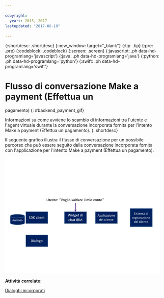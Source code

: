 ```yaml
---

copyright:
  years: 2015, 2017
lastupdated: "2017-08-10"

---
```


{:shortdesc: .shortdesc}
{:new_window: target="_blank"}
{:tip: .tip}
{:pre: .pre}
{:codeblock: .codeblock}
{:screen: .screen}
{:javascript: .ph data-hd-programlang='javascript'}
{:java: .ph data-hd-programlang='java'}
{:python: .ph data-hd-programlang='python'}
{:swift: .ph data-hd-programlang='swift'}

# Flusso di conversazione Make a payment (Effettua un
pagamento)
{: #backend_payment_gif}

Informazioni su come avviene lo scambio di informazioni tra l'utente e l'agent virtuale
durante la conversazione incorporata fornita per l'intento Make a payment (Effettua un
pagamento).
{: shortdesc}

Il seguente grafico illustra il flusso di conversazione per un possibile percorso che può essere
seguito dalla conversazione incorporata fornita con l'applicazione per l'intento Make a
payment (Effettua un
pagamento).

![Mostra che l'utente ha chiesto di pagare una fattura, e tutti gli scambi successivi che avvengono per portare a termine la transazione.](images/payment-flow.gif)

**Attività correlate**:

[Dialoghi incorporati](configure.html#make-a-payment)
